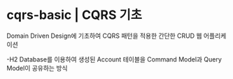 # cqrs-basic | CQRS 기초


Domain Driven Design에 기초하여 CQRS 패턴을 적용한 간단한 CRUD 웹 어플리케이션<br />

-H2 Database를 이용하여 생성된 Account 테이블을 Command Model과 Query Model이 공유하는 방식
